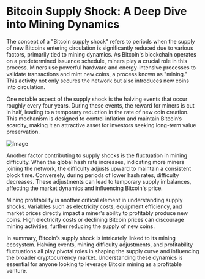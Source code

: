 # Bitcoin Supply Shock: A Deep Dive into Mining Dynamics

The concept of a "Bitcoin supply shock" refers to periods when the supply of new Bitcoins entering circulation is significantly reduced due to various factors, primarily tied to mining dynamics. As Bitcoin's blockchain operates on a predetermined issuance schedule, miners play a crucial role in this process. Miners use powerful hardware and energy-intensive processes to validate transactions and mint new coins, a process known as "mining." This activity not only secures the network but also introduces new coins into circulation.

One notable aspect of the supply shock is the halving events that occur roughly every four years. During these events, the reward for miners is cut in half, leading to a temporary reduction in the rate of new coin creation. This mechanism is designed to control inflation and maintain Bitcoin’s scarcity, making it an attractive asset for investors seeking long-term value preservation.

![Image](https://github.com/user-attachments/assets/b6e7b7a2-655e-4d44-8baa-20c566a3cb65)

Another factor contributing to supply shocks is the fluctuation in mining difficulty. When the global hash rate increases, indicating more miners joining the network, the difficulty adjusts upward to maintain a consistent block time. Conversely, during periods of lower hash rates, difficulty decreases. These adjustments can lead to temporary supply imbalances, affecting the market dynamics and influencing Bitcoin's price.

Mining profitability is another critical element in understanding supply shocks. Variables such as electricity costs, equipment efficiency, and market prices directly impact a miner's ability to profitably produce new coins. High electricity costs or declining Bitcoin prices can discourage mining activities, further reducing the supply of new coins.

In summary, Bitcoin’s supply shock is intricately linked to its mining ecosystem. Halving events, mining difficulty adjustments, and profitability fluctuations all play pivotal roles in shaping the supply curve and influencing the broader cryptocurrency market. Understanding these dynamics is essential for anyone looking to leverage Bitcoin mining as a profitable venture.